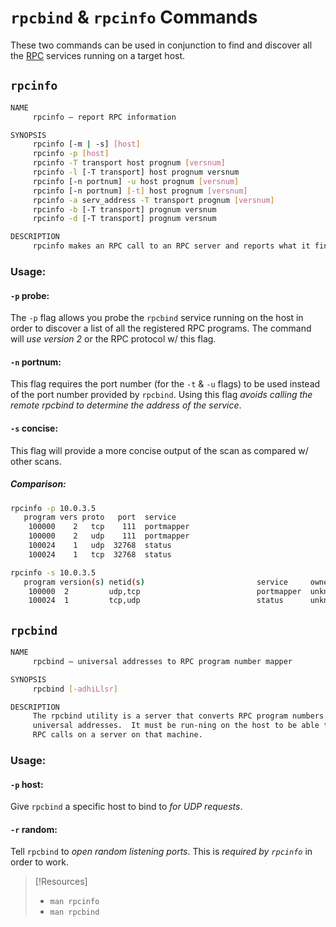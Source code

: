
# `rpcbind` & `rpcinfo` Commands
These two commands can be used in conjunction to find and discover all the [RPC](/networking/protocols/RPC.md) services running on a target host.
## `rpcinfo`
```bash
NAME
     rpcinfo — report RPC information

SYNOPSIS
     rpcinfo [-m | -s] [host]
     rpcinfo -p [host]
     rpcinfo -T transport host prognum [versnum]
     rpcinfo -l [-T transport] host prognum versnum
     rpcinfo [-n portnum] -u host prognum [versnum]
     rpcinfo [-n portnum] [-t] host prognum [versnum]
     rpcinfo -a serv_address -T transport prognum [versnum]
     rpcinfo -b [-T transport] prognum versnum
     rpcinfo -d [-T transport] prognum versnum

DESCRIPTION
     rpcinfo makes an RPC call to an RPC server and reports what it finds.
```
### Usage:
#### `-p` probe:
The `-p` flag allows you probe the `rpcbind` service running on the host in order to discover a list of all the registered RPC programs. The command will *use version 2* or the RPC protocol w/ this flag.
#### `-n` portnum:
This flag requires the port number (for the `-t` & `-u` flags) to be used instead of the port number provided by `rpcbind`. Using this flag *avoids calling the remote rpcbind to determine the address of the service*.
#### `-s` concise:
This flag will provide a more concise output of the scan as compared w/ other scans.
##### Comparison:
```bash
rpcinfo -p 10.0.3.5            
   program vers proto   port  service
    100000    2   tcp    111  portmapper
    100000    2   udp    111  portmapper
    100024    1   udp  32768  status
    100024    1   tcp  32768  status
```
```bash
rpcinfo -s 10.0.3.5
   program version(s) netid(s)                         service     owner
    100000  2         udp,tcp                          portmapper  unknown
    100024  1         tcp,udp                          status      unknown
```

## `rpcbind`
```bash
NAME
     rpcbind — universal addresses to RPC program number mapper

SYNOPSIS
     rpcbind [-adhiLlsr]

DESCRIPTION
     The rpcbind utility is a server that converts RPC program numbers into
     universal addresses.  It must be run‐ning on the host to be able to make
     RPC calls on a server on that machine.
```
### Usage:
#### `-p` host:
Give `rpcbind` a specific host to bind to *for UDP requests*.
#### `-r` random:
Tell `rpcbind` to *open random listening ports*. This is *required by `rpcinfo`* in order to work.

> [!Resources]
> - `man rpcinfo`
> - `man rpcbind`